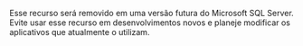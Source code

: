 Esse recurso será removido em uma versão futura do Microsoft SQL Server. Evite usar esse recurso em desenvolvimentos novos e planeje modificar os aplicativos que atualmente o utilizam.

